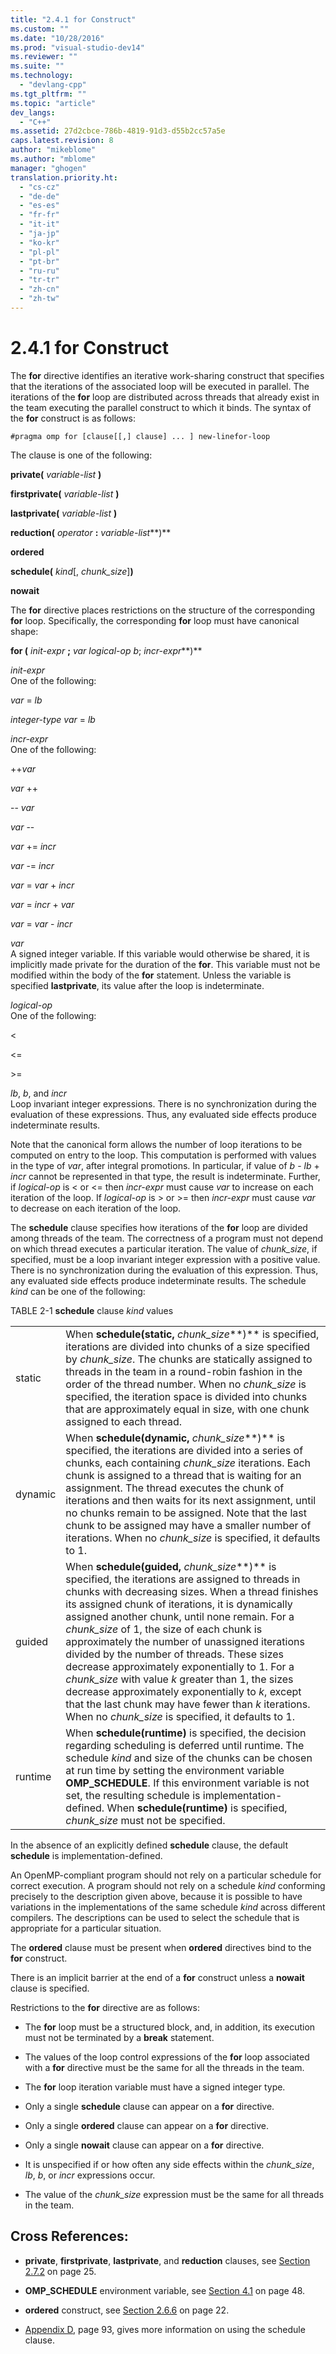 ```yaml
---
title: "2.4.1 for Construct"
ms.custom: ""
ms.date: "10/28/2016"
ms.prod: "visual-studio-dev14"
ms.reviewer: ""
ms.suite: ""
ms.technology: 
  - "devlang-cpp"
ms.tgt_pltfrm: ""
ms.topic: "article"
dev_langs: 
  - "C++"
ms.assetid: 27d2cbce-786b-4819-91d3-d55b2cc57a5e
caps.latest.revision: 8
author: "mikeblome"
ms.author: "mblome"
manager: "ghogen"
translation.priority.ht: 
  - "cs-cz"
  - "de-de"
  - "es-es"
  - "fr-fr"
  - "it-it"
  - "ja-jp"
  - "ko-kr"
  - "pl-pl"
  - "pt-br"
  - "ru-ru"
  - "tr-tr"
  - "zh-cn"
  - "zh-tw"
---
```

# 2.4.1 for Construct
The **for** directive identifies an iterative work-sharing construct that specifies that the iterations of the associated loop will be executed in parallel. The iterations of the **for** loop are distributed across threads that already exist in the team executing the parallel construct to which it binds. The syntax of the **for** construct is as follows:  
  
```  
#pragma omp for [clause[[,] clause] ... ] new-linefor-loop  
```  
  
 The clause is one of the following:  
  
 **private(** *variable-list* **)**  
  
 **firstprivate(** *variable-list* **)**  
  
 **lastprivate(** *variable-list* **)**  
  
 **reduction(** *operator* **:** *variable-list***)**  
  
 **ordered**  
  
 **schedule(** *kind*[, *chunk_size*]**)**  
  
 **nowait**  
  
 The **for** directive places restrictions on the structure of the corresponding **for** loop. Specifically, the corresponding **for** loop must have canonical shape:  
  
 **for (** *init-expr* **;** *var  logical-op  b*; *incr-expr***)**  
  
 *init-expr*  
 One of the following:  
  
 *var* = *lb*  
  
 *integer-type var* = *lb*  
  
 *incr-expr*  
 One of the following:  
  
 ++*var*  
  
 *var* ++  
  
 -- *var*  
  
 *var* --  
  
 *var* += *incr*  
  
 *var* -= *incr*  
  
 *var* = *var* + *incr*  
  
 *var* = *incr* + *var*  
  
 *var* = *var* - *incr*  
  
 *var*  
 A signed integer variable. If this variable would otherwise be shared, it is implicitly made private for the duration of the **for**.   This variable must not be modified within the body of the **for** statement. Unless the variable is specified **lastprivate**, its value after the loop is indeterminate.  
  
 *logical-op*  
 One of the following:  
  
 <  
  
 \<=  
  
 >  
  
 \>=  
  
 *lb*, *b*, and *incr*  
 Loop invariant integer expressions. There is no synchronization during the evaluation of these expressions. Thus, any evaluated side effects produce indeterminate results.  
  
 Note that the canonical form allows the number of loop iterations to be computed on entry to the loop. This computation is performed with values in the type of *var*, after integral promotions. In particular, if value of *b* - *lb* + *incr* cannot be represented in that type, the result is indeterminate. Further, if *logical-op* is < or \<= then *incr-expr* must cause *var* to increase on each iteration of the loop.   If *logical-op* is > or >= then *incr-expr* must cause *var* to decrease on each iteration of the loop.  
  
 The **schedule** clause specifies how iterations of the **for** loop are divided among threads of the team. The correctness of a program must not depend on which thread executes a particular iteration. The value of *chunk_size*, if specified, must be a loop invariant integer expression with a positive value. There is no synchronization during the evaluation of this expression. Thus, any evaluated side effects produce indeterminate results. The schedule *kind* can be one of the following:  
  
 TABLE 2-1       **schedule** clause *kind* values  
  
|||  
|-|-|  
|static|When **schedule(static,** *chunk_size***)** is specified, iterations are divided into chunks of a size specified by *chunk_size*. The chunks are statically assigned to threads in the team in a round-robin fashion in the order of the thread number. When no *chunk_size* is specified, the iteration space is divided into chunks that are approximately equal in size, with one chunk assigned to each thread.|  
|dynamic|When **schedule(dynamic,** *chunk_size***)** is specified, the iterations are divided into a series of chunks, each containing *chunk_size* iterations. Each chunk is assigned to a thread that is waiting for an assignment. The thread executes the chunk of iterations and then waits for its next assignment, until no chunks remain to be assigned. Note that the last chunk to be assigned may have a smaller number of iterations. When no *chunk_size* is specified, it defaults to 1.|  
|guided|When **schedule(guided,** *chunk_size***)** is specified, the iterations are assigned to threads in chunks with decreasing sizes. When a thread finishes its assigned chunk of iterations, it is dynamically assigned another chunk, until none remain. For a *chunk_size* of 1, the size of each chunk is approximately the number of unassigned iterations divided by the number of threads. These sizes decrease approximately exponentially to 1. For a *chunk_size* with value *k* greater than 1, the sizes decrease approximately exponentially to *k*, except that the last chunk may have fewer than *k* iterations. When no *chunk_size* is specified, it defaults to 1.|  
|runtime|When **schedule(runtime)** is specified, the decision regarding scheduling is deferred until runtime. The schedule *kind* and size of the chunks can be chosen at run time by setting the environment variable **OMP_SCHEDULE**. If this environment variable is not set, the resulting schedule is implementation-defined. When  **schedule(runtime)** is specified, *chunk_size* must not be specified.|  
  
 In the absence of an explicitly defined **schedule** clause, the default **schedule** is implementation-defined.  
  
 An OpenMP-compliant program should not rely on a particular schedule for correct execution. A program should not rely on a schedule *kind* conforming precisely to the description given above, because it is possible to have variations in the implementations of the same schedule *kind* across different compilers. The descriptions can be used to select the schedule that is appropriate for a particular situation.  
  
 The **ordered** clause must be present when **ordered** directives bind to the **for** construct.  
  
 There is an implicit barrier at the end of a **for** construct unless a **nowait** clause is specified.  
  
 Restrictions to the **for** directive are as follows:  
  
-   The **for** loop must be a structured block, and, in addition, its execution must not be terminated by a **break** statement.  
  
-   The values of the loop control expressions of the **for** loop associated with a **for** directive must be the same for all the threads in the team.  
  
-   The **for** loop iteration variable must have a signed integer type.  
  
-   Only a single **schedule** clause can appear on a **for** directive.  
  
-   Only a single **ordered** clause can appear on a **for** directive.  
  
-   Only a single **nowait** clause can appear on a **for** directive.  
  
-   It is unspecified if or how often any side effects within the *chunk_size*, *lb*, *b*, or *incr* expressions occur.  
  
-   The value of the *chunk_size* expression must be the same for all threads in the team.  
  
## Cross References:  
  
-   **private**, **firstprivate**, **lastprivate**, and **reduction** clauses, see [Section 2.7.2](../../parallel/openmp/2-7-2-data-sharing-attribute-clauses.md) on page 25.  
  
-   **OMP_SCHEDULE** environment variable, see [Section 4.1](../../parallel/openmp/4-1-omp-schedule.md) on page 48.  
  
-   **ordered** construct, see [Section 2.6.6](../../parallel/openmp/2-6-6-ordered-construct.md) on page 22.  
  
-   [Appendix D](../../parallel/openmp/d-using-the-schedule-clause.md), page 93, gives more information on using the schedule clause.